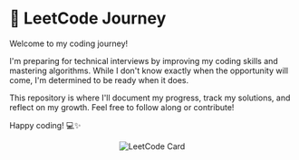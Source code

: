 # 🚀 LeetCode Journey

Welcome to my coding journey! 

I'm preparing for technical interviews by improving my coding skills and mastering algorithms. While I don't know exactly when the opportunity will come, I'm determined to be ready when it does.

This repository is where I'll document my progress, track my solutions, and reflect on my growth. Feel free to follow along or contribute!

Happy coding! 💻✨

<p align="center">
  <img src="https://leetcard.jacoblin.cool/yose_14?theme=dark&font=Besley" alt="LeetCode Card">
</p>


